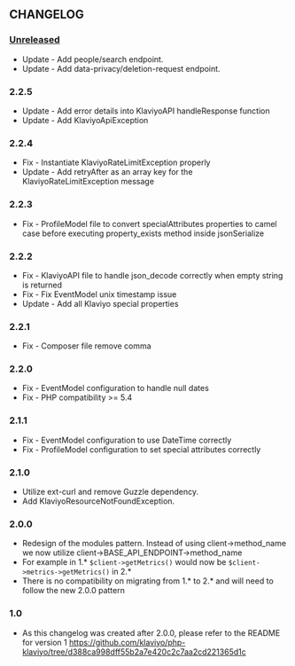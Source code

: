 ## CHANGELOG

### [Unreleased]
- Update - Add people/search endpoint.
- Update - Add data-privacy/deletion-request endpoint.

### 2.2.5
- Update - Add error details into KlaviyoAPI handleResponse function
- Update - Add KlaviyoApiException

### 2.2.4
- Fix - Instantiate KlaviyoRateLimitException properly
- Update - Add retryAfter as an array key for the KlaviyoRateLimitException message

### 2.2.3
- Fix - ProfileModel file to convert specialAttributes properties to camel case before executing property_exists method inside jsonSerialize

### 2.2.2
- Fix - KlaviyoAPI file to handle json_decode correctly when empty string is returned
- Fix - Fix EventModel unix timestamp issue
- Update - Add all Klaviyo special properties

### 2.2.1
- Fix - Composer file remove comma

### 2.2.0
- Fix - EventModel configuration to handle null dates
- Fix - PHP compatibility >= 5.4

### 2.1.1
- Fix - EventModel configuration to use DateTime correctly
- Fix - ProfileModel configuration to set special attributes correctly

### 2.1.0
- Utilize ext-curl and remove Guzzle dependency.
- Add KlaviyoResourceNotFoundException.

### 2.0.0
- Redesign of the modules pattern.  Instead of using client->method_name we now utilize client->BASE_API_ENDPOINT->method_name
- For example in 1.* `$client->getMetrics()` would now be `$client->metrics->getMetrics()` in 2.*
- There is no compatibility on migrating from 1.* to 2.* and will need to follow the new 2.0.0 pattern

### 1.0
- As this changelog was created after 2.0.0, please refer to the README for version 1 https://github.com/klaviyo/php-klaviyo/tree/d388ca998dff55b2a7e420c2c7aa2cd221365d1c

[Unreleased]: https://github.com/klaviyo/php-klaviyo/compare/2.2.5...HEAD
